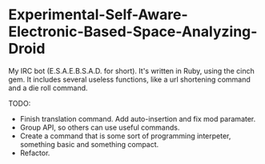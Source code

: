 Experimental-Self-Aware-Electronic-Based-Space-Analyzing-Droid
==============================================================

My IRC bot (E.S.A.E.B.S.A.D. for short). It's written in Ruby, using the cinch gem. It includes several useless functions, like a url shortening command and a die roll command. 

TODO:
* Finish translation command. Add auto-insertion and fix mod paramater. 
* Group API, so others can use useful commands.
* Create a command that is some sort of programming interpeter, something basic and something compact.
* Refactor.
